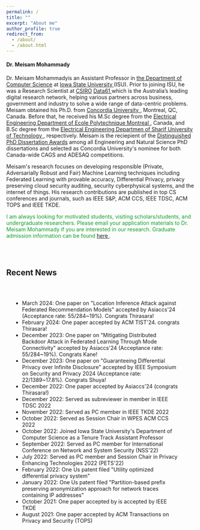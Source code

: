 ```yaml
---
permalink: /
title: ""
excerpt: "About me"
author_profile: true
redirect_from: 
  - /about/
  - /about.html
---
```


<h4 class="desktop-title">Dr. Meisam Mohammady</h4>
<p><span class="mobile-title">Dr. Meisam Mohammady</span>is an Assistant Professor in <a href="https://www.cs.iastate.edu">the Department of Computer Science</a> at <a href="https://www.iastate.edu">Iowa State University </a> (ISU). Prior to joining ISU, he was a Research Scientist at <a href="https://www.csiro.au/en/">CSIRO</a> <a href=" https://data61.csiro.au/">Data61 </a> which is the Australia’s leading digital research network, helping various partners across business, government and industry to solve a wide range of data-centric problems. Meisam obtained his Ph.D. from <a href="https://www.concordia.ca/ginacody/info-systems-eng.html"> Concordia University </a>, Montreal, QC, Canada. Before that, he received his M.Sc degree from the <a href="https://polymtl.ca/ge"> Electrical Engineering Department of Ecole Polytechnique Montreal </a>, Canada, and B.Sc degree from the <a href="https://www.ee.sharif.edu/en/"> Electrical Engineering Departmen of Sharif University of Technology </a>, respectively. Meisam is the reciepient of the  <a href="https://github.com/meisamcs/meisamcs.github.io/blob/master/Certificate.PNG"> Distinguished PhD Dissertation Awards</a> among all Engineering and Natural Science PhD dissertations and selected as Concordia University's nominee for both Canada-wide CAGS and ADESAQ competitions. 
</p>

<p>
Meisam's research focuses on developing responsible (Private, Adversarially Robust and Fair) Machine Learning techniques including Federated Learning with provable accuracy, Differential Privacy, privacy preserving cloud security auditing, security cyberphysical systems, and the internet of things. His research contributions are published in top CS conferences and journals, such as IEEE S&P, ACM CCS, IEEE TDSC, ACM TOPS and IEEE TKDE.
</p>


<p style="color: #109c28;"> I am always looking for motivated students, visiting scholars/students, and undergraduate researchers. Please email your application materials to Dr. Meisam Mohammady if you are interested in our research. Graduate admission information can be found <a href="https://www.cs.iastate.edu/computer-science-graduate-admissions"> here </a>.</p>

 <br>
  
 <br>
  
<h2>Recent News</h2>

<ul class="blog-title-list" style="padding: 3em">
  <li> March     2024: One paper on "Location Inference Attack against Federated Recommendation 
  Models" accepted by Asiaccs'24 (Acceptance rate: 55/284~19%). Congrats Thirasara! </li>
  <li> February  2024: One paper accepted by ACM TIST'24. congrats Thirasara! </li>
  <li> December    2023: One paper on "Mitigating Distributed Backdoor Attack in Federated Learning 
  Through Mode Connectivity" accepted by Asiaccs'24 (Acceptance rate: 55/284~19%). Congrats Kane! </li>
  <li> December    2023: One paper on "Guaranteeing Differential Privacy over Infinite Disclosure" accepted by IEEE Symposium on Security and Privacy 2024 (Acceptance rate: 22/1389~17.8%). Congrats Shuya! </li>
  
  <li>December 2022: One paper accepted by Asiaccs'24 (congrats Thirasara!) </li>
  <li>December 2022: Served as subreviewer in  member in IEEE TDSC 2022</li>
  <li>November 2022: Served as PC member in IEEE TKDE 2022</li>
  <li>October 2022: Served as Session Chair in WPES ACM CCS 2022</li>
  <li>October 2022: Joined Iowa State University's Department of Computer Science as a Tenure Track Assistant Professor</li>
  <li>September 2022: Served as PC member for International Conference on Network and System Security (NSS'22)</li>
  <li>July 2022: Served as PC member and Session Chair in Privacy Enhancing Technologies 2022 (PETS'22) </li>
  <li>February 2022: One Us patent filed "Utility optimized differential privacy system"</li>
  <li>January 2022: One Us patent filed "Partition-based prefix preserving anonymization approach for network traces containing IP addresses"</li>
  <li>October 2021: One paper accepted by is accepted by IEEE TKDE</li>
  <li>August 2021: One paper accepted by ACM Transactions on Privacy and Security (TOPS)</li>


</ul>


<!-- <h2>Recent Blog</h2>
{% include base_path %}
<!-- {% capture written_year %}'None'{% endcapture %}
{% for post in site.posts %}
  {% include recent-news-title.html %}
{% endfor %}
 -->
